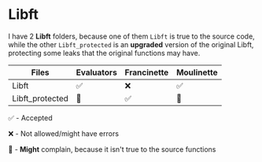 # Libft

I have 2 **Libft** folders, because one of them `Libft` is true to the source code, 
while the other `Libft_protected` is an **upgraded** version of the original Libft,
protecting some leaks that the original functions may have.

|      Files     | Evaluators | Francinette | Moulinette |
|----------------|------------|-------------|------------|
| Libft          |     ✅     |      ❌     |     ✅     |
| Libft_protected|     🚧     |      ✅     |     🚧     |

✅ - Accepted

❌ - Not allowed/might have errors

🚧 - **Might** complain, because it isn't true to the source functions
